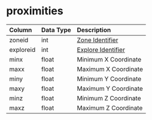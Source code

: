 # proximities

| Column | Data Type | Description |
| :--- | :--- | :--- |
| zoneid | int | [Zone Identifier](https://eqemu.gitbook.io/server/categories/reference-lists/zones) |
| exploreid | int | [Explore Identifier](../tasks/goallists.md) |
| minx | float | Minimum X Coordinate |
| maxx | float | Maximum X Coordinate |
| miny | float | Minimum Y Coordinate |
| maxy | float | Maximum Y Coordinate |
| minz | float | Minimum Z Coordinate |
| maxz | float | Maximum Z Coordinate |

